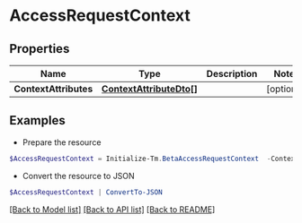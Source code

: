 # AccessRequestContext
## Properties

Name | Type | Description | Notes
------------ | ------------- | ------------- | -------------
**ContextAttributes** | [**ContextAttributeDto[]**](ContextAttributeDto.md) |  | [optional] 

## Examples

- Prepare the resource
```powershell
$AccessRequestContext = Initialize-Tm.BetaAccessRequestContext  -ContextAttributes null
```

- Convert the resource to JSON
```powershell
$AccessRequestContext | ConvertTo-JSON
```

[[Back to Model list]](../README.md#documentation-for-models) [[Back to API list]](../README.md#documentation-for-api-endpoints) [[Back to README]](../README.md)

